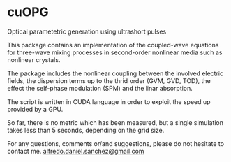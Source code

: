 # cuOPG
Optical parametetric generation using ultrashort pulses

This package contains an implementation of the coupled-wave equations for three-wave mixing processes in second-order nonlinear media such as nonlinear crystals.

The package includes the nonlinear coupling between the involved electric fields, the dispersion terms up to the thrid order (GVM, GVD, TOD), the effect the self-phase modulation (SPM)
and the linar absorption.

The script is written in CUDA language in order to exploit the speed up provided by a GPU.

So far, there is no metric which has been measured, but a single simulation takes less than 5 seconds, depending on the grid size.

For any questions, comments or/and suggestions, please do not hesitate to contact me.
alfredo.daniel.sanchez@gmail.com

